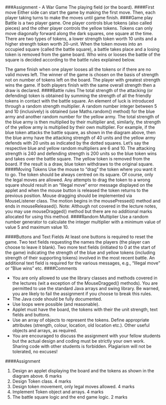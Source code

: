 ###Assignment - A War Game
The playing field (or the board).
####First move
Either side can start the game by making the first move. Then, each player taking turns to make
the moves until game finish.
####Game play
Battle is a two player game. One player controls blue tokens (also called pieces) and the other
player controls the yellow tokens. Tokens can only move diagonally forward along the dark
squares, one square at the time. There are two types of tokens, a lower strength token worth 10
units and a higher strength token worth 20-unit.
When the token moves into an occupied square (called the battle square), a battle takes place and
a losing token is removed from the game board. Who wins or looses the battle of the square is
decided according to the battle rules explained below.

The game finish when one player looses all the tokens or if there are no valid moves left. The
winner of the game is chosen on the basis of strength not on number of tokens left on the board.
The player with greatest strength wins the game. If both players finish with the same overall
strength then a draw is declared.
####Battle rules
The total strength of the attacking (or defending) token is obtained by summing the strength of
all the friendly tokens in contact with the battle square. An element of luck is introduced through
a random strength multiplier. A random number integer between 5 and 10 (inclusively) is
obtained (use Maths.random() method) for the blue army and another random number for the
yellow army. The total strength of the blue army is then multiplied by their multiplier and,
similarly, the strength of the yellow army is multiplied by their own multiplier.
For example, if the blue token attacks the battle square, as shown in the diagram above, then the
blue army have the attacking strength of 40 units and the yellow army defends with 20 units as
indicated by the dotted squares. Let’s say the respective blue and yellow random multipliers are
6 and 10. The attacking strength is 240 and defending strength is 200 units so the blue token
wins and takes over the battle square. The yellow token is removed from the board. If the result
is a draw, blue token withdraws to the original square.
####Moving Tokens
Use the mouse to “drag” the token where you want it to go. The token should be always centred
on its square. Of course, only the legal moves are allowed. Any attempts to drag the token to a
wrong square should result in an “Illegal move” error message displayed on the applet and when
the mouse button is released the token returns to the previous position. Mouse dragging should
be implemented via MouseListener class. The motion begins in the mousePressed() method and
ends in mouseReleased().
Note: Although not covered in the lecture notes, you may use mouseDragged() method but
there are no additional marks allocated for using this method.
####Random Multiplier
Use a random number generator to calculate the integer multiplier with a minimum value of
value 5 and maximum value 10.

####Buttons and Text Fields
At least one buttons is required to reset the game. Two text fields requesting the names the players (the
player can choose to leave it blank). Two more text fields (initiated to 0 at the start of the game)
indicating the strength of the blue and yellow tokens (including strength of their supporting tokens)
involved in the most recent battle. An additional text field is required for the various messages, e.g.,
“Illegal move” or “Blue wins” etc.
####Comments
* You are only allowed to use the library classes and methods covered in the lectures (wit a
exception of the MouseDragged() methods). You are permitted to use the standard Java arrays
and swing library. Be warned, you are likely to fail the assignment if you choose to break this
rules.
* The Java code should be fully documented.
* Use loops were possible (and reasonable).
* Applet must have the board, the tokens with their the unit strength, text fields and buttons.
* Use an array of objects to represent the tokens. Define appropriate attributes (strength, colour,
location, old location etc.). Other useful objects and arrays, as required.
* You are encouraged to discuss the assignment with your fellow students but the actual design
and coding must be strictly your own work. Sharing code with other students is forbidden.
Plagiarism will not be tolerated, no excuses!

####Assignment
1. Design an applet displaying the board and the tokens as shown in the diagram above. 6 marks
2. Design Token class. 4 marks
4. Design token movement, only legal moves allowed. 4 marks
3. Implement Token object and arrays. 4 marks
5. The battle square logic and the end game logic. 2 marks
